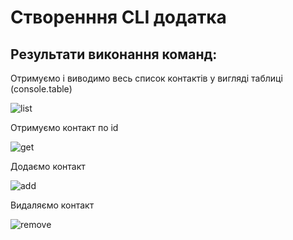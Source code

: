 # Створенння CLI додатка

## Результати виконання команд:

Отримуємо і виводимо весь список контактів у вигляді таблиці (console.table)

<img src = "https://i.ibb.co/CKPcvtv/goit-nodejs-hw-01-img01.png" alt = "list"/>

Отримуємо контакт по id

<img src="https://i.ibb.co/dKJX5dD/goit-nodejs-hw-01-img02.png" alt="get">

Додаємо контакт

<img src="https://i.ibb.co/W2vCbDP/goit-nodejs-hw-01-img03.png" alt="add">

Видаляємо контакт

<img src="https://i.ibb.co/wcxywqK/goit-nodejs-hw-01-img04.png" alt="remove">
